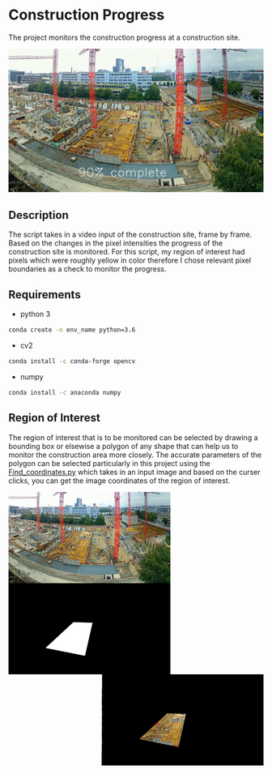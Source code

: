# Construction Progress

The project monitors the construction progress at a construction site.

![caption](https://github.com/hamza9305/Construction-Progress/blob/main/output/progress.gif)

## Description
The script takes in a video input of the construction site, frame by frame. Based on the changes in the pixel intensities the progress of the construction site is monitored. For this script, my region of interest had pixels which were roughly yellow in color therefore I chose relevant pixel boundaries as a check to monitor the progress.

## Requirements
- python 3
```bash
conda create -n env_name python=3.6
```
- cv2
```bash
conda install -c conda-forge opencv
```
- numpy
```bash
conda install -c anaconda numpy
```
## Region of Interest
The region of interest that is to be monitored can be selected by drawing a bounding box or elsewise a polygon of any shape that can help us to monitor the construction area more closely. The accurate parameters of the polygon can be selected particularly in this project using the [Find_coordinates.py](https://github.com/hamza9305/Construction-Progress/blob/main/Find_coordinates.py) which takes in an input image and based on the curser clicks, you can get the image coordinates of the region of interest.

<p align="center">
 <img width="320" height="180" src="https://github.com/hamza9305/Construction-Progress/blob/main/data/Images/image0.png" img align = "left"> 
</p>

<p align="center">
  <img width="320" height="180" src="https://github.com/hamza9305/Construction-Progress/blob/main/data/Images/mask.png" img align = "left" >
</p>

<img width="320" height="180" src="https://github.com/hamza9305/Construction-Progress/blob/main/data/Images/maked_img.png" img align = "right">


